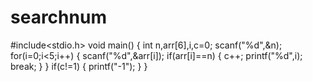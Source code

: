 # searchnum
#include<stdio.h>
void main()
{
  int n,arr[6],i,c=0;
  scanf("%d",&n);
  for(i=0;i<5;i++)
  {
    scanf("%d",&arr[i]);
    if(arr[i]==n)
    {
      c++;
      printf("%d",i);
      break;
    } 
  }
  if(c!=1)
  {
    printf("-1");
  }
}

